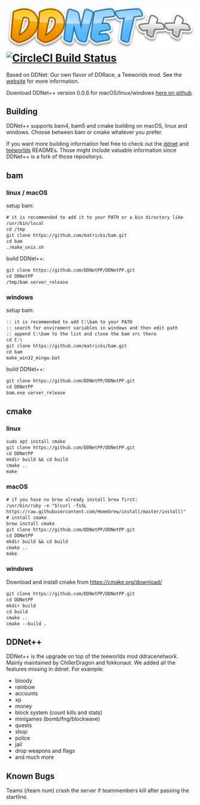 [![DDNet++](./data/ddnetpp.svg)](./data/ddnetpp.svg)
[![CircleCI Build Status](https://circleci.com/gh/DDNetPP/DDNetPP/tree/master.png)](https://circleci.com/gh/DDNetPP/DDNetPP)
================================

Based on DDNet: Our own flavor of DDRace, a Teeworlds mod. See the [website](http://ddnet.tw) for more information.

Download DDNet++ version 0.0.6 for macOS/linux/windows [here on github](https://github.com/DDNetPP/DDNetPP/releases/tag/v.0.0.6).

Building
--------

DDNet++ supports bam4, bam5 and cmake building on macOS, linux and windows.
Choose between bam or cmake whatever you prefer.

If you want more building information feel free to check out the [ddnet](https://github.com/ddnet/ddnet/blob/master/README.md) and [teeworlds](https://github.com/teeworlds/teeworlds/blob/master/readme.md) READMEs.
Those might include valuable information since DDNet++ is a fork of those repositorys.

## bam
### linux / macOS
setup bam:
```
# it is recommended to add it to your PATH or a bin directory like /usr/bin/local
cd /tmp
git clone https://github.com/matricks/bam.git
cd bam
./make_unix.sh
```
build DDNet++:
```
git clone https://github.com/DDNetPP/DDNetPP.git
cd DDNetPP
/tmp/bam server_release
```
### windows
setup bam:
```
:: it is recommended to add C:\bam to your PATH
:: search for enviroment variables in windows and then edit path
:: append C:\bam to the list and clone the bam src there
cd C:\
git clone https://github.com/matricks/bam.git
cd bam
make_win32_mingw.bat
```
build DDNet++:
```
git clone https://github.com/DDNetPP/DDNetPP.git
cd DDNetPP
bam.exe server_release
```
## cmake
### linux
```
sudo apt install cmake
git clone https://github.com/DDNetPP/DDNetPP.git
cd DDNetPP
mkdir build && cd build
cmake ..
make
```
### macOS
```
# if you have no brew already install brew first:
/usr/bin/ruby -e "$(curl -fsSL https://raw.githubusercontent.com/Homebrew/install/master/install)"
# install cmake
brew install cmake
git clone https://github.com/DDNetPP/DDNetPP.git
cd DDNetPP
mkdir build && cd build
cmake ..
make
```
### windows
Download and install cmake from https://cmake.org/download/
```
git clone https://github.com/DDNetPP/DDNetPP.git
cd DDNetPP
mkdir build
cd build
cmake ..
cmake --build .
```

DDNet++
--------

DDNet++ is the upgrade on top of the teeworlds mod ddracenetwork.
Mainly maintained by ChillerDragon and fokkonaut.
We added all the features missing in ddnet. For example:
- bloody
- rainbow
- accounts
- xp
- money
- block system (count kills and stats)
- minigames (bomb/fng/blockwave)
- quests
- shop
- police
- jail
- drop weapons and flags
- and much more

Known Bugs
----------

Teams (/team num) crash the server if teammembers kill after passing the startline.
